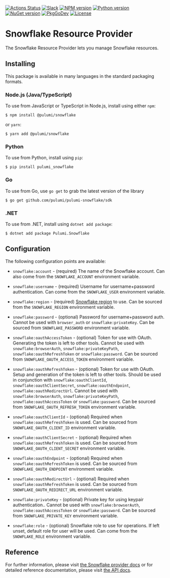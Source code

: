 [![Actions Status](https://github.com/pulumi/pulumi-snowflake/workflows/master/badge.svg)](https://github.com/pulumi/pulumi-snowflake/actions)
[![Slack](http://www.pulumi.com/images/docs/badges/slack.svg)](https://slack.pulumi.com)
[![NPM version](https://badge.fury.io/js/%40pulumi%2Fsnowflake.svg)](https://www.npmjs.com/package/@pulumi/snowflake)
[![Python version](https://badge.fury.io/py/pulumi-snowflake.svg)](https://pypi.org/project/pulumi-snowflake)
[![NuGet version](https://badge.fury.io/nu/pulumi.snowflake.svg)](https://badge.fury.io/nu/pulumi.snowflake)
[![PkgGoDev](https://pkg.go.dev/badge/github.com/pulumi/pulumi-snowflake/sdk/go)](https://pkg.go.dev/github.com/pulumi/pulumi-snowflake/sdk/go)
[![License](https://img.shields.io/npm/l/%40pulumi%2Fpulumi.svg)](https://github.com/pulumi/pulumi-snowflake/blob/master/LICENSE)

# Snowflake Resource Provider

The Snowflake Resource Provider lets you manage Snowflake resources.

## Installing

This package is available in many languages in the standard packaging formats.

### Node.js (Java/TypeScript)

To use from JavaScript or TypeScript in Node.js, install using either `npm`:

    $ npm install @pulumi/snowflake

or `yarn`:

    $ yarn add @pulumi/snowflake

### Python

To use from Python, install using `pip`:

    $ pip install pulumi_snowflake

### Go

To use from Go, use `go get` to grab the latest version of the library

    $ go get github.com/pulumi/pulumi-snowflake/sdk

### .NET

To use from .NET, install using `dotnet add package`:

    $ dotnet add package Pulumi.Snowflake

## Configuration

The following configuration points are available:

* `snowflake:account` - (required) The name of the Snowflake account. Can also come from the
  `SNOWFLAKE_ACCOUNT` environment variable.
* `snowflake:username` - (required) Username for username+password authentication. Can come from the
  `SNOWFLAKE_USER` environment variable.
* `snowflake:region` - (required) [Snowflake region](https://docs.snowflake.com/en/user-guide/intro-regions.html)
  to use. Can be sourced from the `SNOWFLAKE_REGION` environment variable.
* `snowflake:password` - (optional) Password for username+password auth. Cannot be used with `browser_auth` or
  `snowflake:privateKey`. Can be sourced from `SNOWFLAKE_PASSWORD` environment variable.
* `snowflake:oauthAccessToken` - (optional) Token for use with OAuth. Generating the token is left to other
  tools. Cannot be used with `snowflake:browserAuth`, `snowflake:privateKeyPath`, `snowflake:oauthRefreshToken`
  or `snowflake:password`.
  Can be sourced from `SNOWFLAKE_OAUTH_ACCESS_TOKEN` environment variable.
* `snowflake:oauthRefreshToken` - (optional) Token for use with OAuth. Setup and generation of the token is
  left to other tools. Should be used in conjunction with `snowflake:oauthClientId`, `snowflake:oauthClientSecret`,
  `snowflake:oauthEndpoint`, `snowflake:oauthRedirectUrl`. Cannot be used with `snowflake:browserAuth`,
  `snowflake:privateKeyPath`, `snowflake:oauthAccessToken` or `snowflake:password`. Can be sourced from
  `SNOWFLAKE_OAUTH_REFRESH_TOKEN` environment variable.
* `snowflake:oauthClientId` - (optional) Required when `snowflake:oauthRefreshToken` is used. Can be sourced from
  `SNOWFLAKE_OAUTH_CLIENT_ID` environment variable.
* `snowflake:oauthClientSecret` - (optional) Required when `snowflake:oauthRefreshToken` is used. Can be sourced from
  `SNOWFLAKE_OAUTH_CLIENT_SECRET` environment variable.
* `snowflake:oauthEndpoint` - (optional) Required when `snowflake:oauthRefreshToken` is used. Can be sourced from
  `SNOWFLAKE_OAUTH_ENDPOINT` environment variable.
* `snowflake:oauthRedirectUrl` - (optional) Required when `snowflake:oauthRefreshToken` is used. Can be sourced from
  `SNOWFLAKE_OAUTH_REDIRECT_URL` environment variable.

* `snowflake:privateKey` - (optional) Private key for using keypair authentication.. Cannot be
  used with `snowflake:browserAuth`, `snowflake:oauthAccessToken` or `snowflake:password`. Can be sourced from
  `SNOWFLAKE_PRIVATE_KEY` environment variable.
* `snowflake:role` - (optional) Snowflake role to use for operations. If left unset, default role for user
  will be used. Can come from the `SNOWFLAKE_ROLE` environment variable.

## Reference

For further information, please visit [the Snowflake provider docs](https://www.pulumi.com/docs/intro/cloud-providers/snowflake)
or for detailed reference documentation, please visit [the API docs](https://www.pulumi.com/docs/reference/pkg/snowflake).

